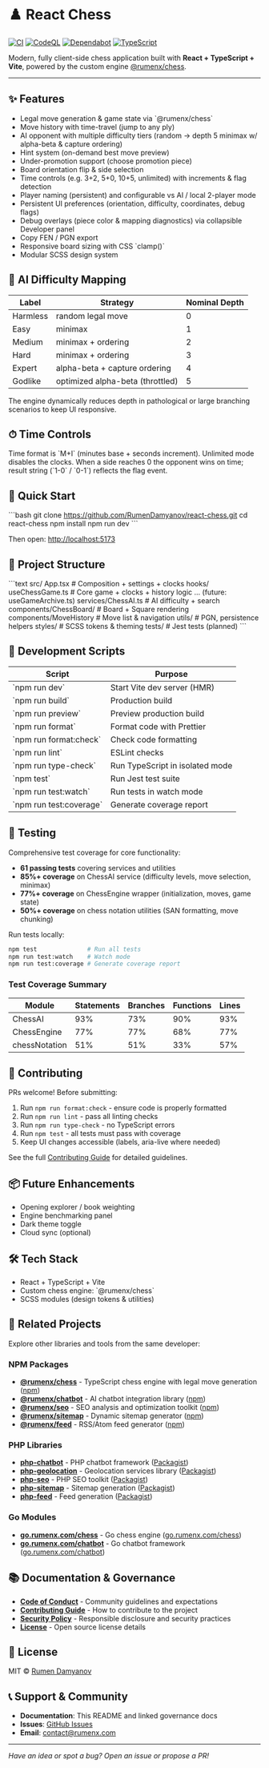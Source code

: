# ♟️ React Chess

[![CI](https://github.com/RumenDamyanov/react-chess/actions/workflows/ci.yml/badge.svg)](https://github.com/RumenDamyanov/react-chess/actions/workflows/ci.yml)
[![CodeQL](https://github.com/RumenDamyanov/react-chess/actions/workflows/github-code-scanning/codeql/badge.svg)](https://github.com/RumenDamyanov/react-chess/actions/workflows/github-code-scanning/codeql)
[![Dependabot](https://github.com/RumenDamyanov/react-chess/actions/workflows/dependabot/dependabot-updates/badge.svg)](https://github.com/RumenDamyanov/react-chess/actions/workflows/dependabot/dependabot-updates)
[![TypeScript](https://img.shields.io/badge/TypeScript-5.x-3178C6?logo=typescript&logoColor=white)](https://www.typescriptlang.org/)

Modern, fully client-side chess application built with **React + TypeScript + Vite**, powered by the custom engine [@rumenx/chess](https://www.npmjs.com/package/@rumenx/chess).

---

## ✨ Features

- Legal move generation & game state via \`@rumenx/chess\`
- Move history with time-travel (jump to any ply)
- AI opponent with multiple difficulty tiers (random → depth 5 minimax w/ alpha-beta & capture ordering)
- Hint system (on-demand best move preview)
- Under-promotion support (choose promotion piece)
- Board orientation flip & side selection
- Time controls (e.g. 3+2, 5+0, 10+5, unlimited) with increments & flag detection
- Player naming (persistent) and configurable vs AI / local 2-player mode
- Persistent UI preferences (orientation, difficulty, coordinates, debug flags)
- Debug overlays (piece color & mapping diagnostics) via collapsible Developer panel
- Copy FEN / PGN export
- Responsive board sizing with CSS \`clamp()\`
- Modular SCSS design system

## 🧠 AI Difficulty Mapping

| Label    | Strategy                         | Nominal Depth |
|----------|----------------------------------|---------------|
| Harmless | random legal move                | 0             |
| Easy     | minimax                          | 1             |
| Medium   | minimax + ordering               | 2             |
| Hard     | minimax + ordering               | 3             |
| Expert   | alpha-beta + capture ordering    | 4             |
| Godlike  | optimized alpha-beta (throttled) | 5             |

The engine dynamically reduces depth in pathological or large branching scenarios to keep UI responsive.

## ⏱ Time Controls

Time format is \`M+I\` (minutes base + seconds increment). Unlimited mode disables the clocks. When a side reaches 0 the opponent wins on time; result string (\`1-0\` / \`0-1\`) reflects the flag event.

## 🚀 Quick Start

\`\`\`bash
git clone https://github.com/RumenDamyanov/react-chess.git
cd react-chess
npm install
npm run dev
\`\`\`

Then open: [http://localhost:5173](http://localhost:5173)

## 🧩 Project Structure

\`\`\`text
src/
  App.tsx                 # Composition + settings + clocks
  hooks/
    useChessGame.ts       # Core game + clocks + history logic
    ... (future: useGameArchive.ts)
  services/ChessAI.ts     # AI difficulty + search
  components/ChessBoard/  # Board + Square rendering
  components/MoveHistory  # Move list & navigation
  utils/                  # PGN, persistence helpers
  styles/                 # SCSS tokens & theming
tests/                    # Jest tests (planned)
\`\`\`

## 🔧 Development Scripts

| Script               | Purpose                             |
|----------------------|-------------------------------------|
| \`npm run dev\`        | Start Vite dev server (HMR)         |
| \`npm run build\`      | Production build                    |
| \`npm run preview\`    | Preview production build            |
| \`npm run format\`     | Format code with Prettier           |
| \`npm run format:check\` | Check code formatting             |
| \`npm run lint\`       | ESLint checks                       |
| \`npm run type-check\` | Run TypeScript in isolated mode     |
| \`npm test\`           | Run Jest test suite                 |
| \`npm run test:watch\` | Run tests in watch mode             |
| \`npm run test:coverage\` | Generate coverage report         |

## 🧪 Testing

Comprehensive test coverage for core functionality:

- **61 passing tests** covering services and utilities
- **85%+ coverage** on ChessAI service (difficulty levels, move selection, minimax)
- **77%+ coverage** on ChessEngine wrapper (initialization, moves, game state)
- **50%+ coverage** on chess notation utilities (SAN formatting, move chunking)

Run tests locally:

```bash
npm test              # Run all tests
npm run test:watch    # Watch mode
npm run test:coverage # Generate coverage report
```

### Test Coverage Summary

| Module | Statements | Branches | Functions | Lines |
|--------|-----------|----------|-----------|-------|
| ChessAI | 93% | 73% | 90% | 93% |
| ChessEngine | 77% | 77% | 68% | 77% |
| chessNotation | 51% | 51% | 33% | 57% |

## 🤝 Contributing

PRs welcome! Before submitting:

1. Run `npm run format:check` - ensure code is properly formatted
2. Run `npm run lint` - pass all linting checks
3. Run `npm run type-check` - no TypeScript errors
4. Run `npm test` - all tests must pass with coverage
5. Keep UI changes accessible (labels, aria-live where needed)

See the full [Contributing Guide](./CONTRIBUTING.md) for detailed guidelines.

## 📦 Future Enhancements

- Opening explorer / book weighting
- Engine benchmarking panel
- Dark theme toggle
- Cloud sync (optional)

## 🛠 Tech Stack

- React + TypeScript + Vite
- Custom chess engine: \`@rumenx/chess\`
- SCSS modules (design tokens & utilities)

## 🔗 Related Projects

Explore other libraries and tools from the same developer:

### NPM Packages

- **[@rumenx/chess](https://github.com/RumenDamyanov/npm-chess)** - TypeScript chess engine with legal move generation ([npm](https://www.npmjs.com/package/@rumenx/chess))
- **[@rumenx/chatbot](https://github.com/RumenDamyanov/npm-chatbot)** - AI chatbot integration library ([npm](https://www.npmjs.com/package/@rumenx/chatbot))
- **[@rumenx/seo](https://github.com/RumenDamyanov/npm-seo)** - SEO analysis and optimization toolkit ([npm](https://www.npmjs.com/package/@rumenx/seo))
- **[@rumenx/sitemap](https://github.com/RumenDamyanov/npm-sitemap)** - Dynamic sitemap generator ([npm](https://www.npmjs.com/package/@rumenx/sitemap))
- **[@rumenx/feed](https://github.com/RumenDamyanov/npm-feed)** - RSS/Atom feed generator ([npm](https://www.npmjs.com/package/@rumenx/feed))

### PHP Libraries

- **[php-chatbot](https://github.com/RumenDamyanov/php-chatbot)** - PHP chatbot framework ([Packagist](https://packagist.org/packages/rumenx/chatbot))
- **[php-geolocation](https://github.com/RumenDamyanov/php-geolocation)** - Geolocation services library ([Packagist](https://packagist.org/packages/rumenx/geolocation))
- **[php-seo](https://github.com/RumenDamyanov/php-seo)** - PHP SEO toolkit ([Packagist](https://packagist.org/packages/rumenx/seo))
- **[php-sitemap](https://github.com/RumenDamyanov/php-sitemap)** - Sitemap generation ([Packagist](https://packagist.org/packages/rumenx/sitemap))
- **[php-feed](https://github.com/RumenDamyanov/php-feed)** - Feed generation ([Packagist](https://packagist.org/packages/rumenx/feed))

### Go Modules

- **[go.rumenx.com/chess](https://github.com/RumenDamyanov/go-chess)** - Go chess engine ([go.rumenx.com/chess](https://go.rumenx.com/chess))
- **[go.rumenx.com/chatbot](https://github.com/RumenDamyanov/go-chatbot)** - Go chatbot framework ([go.rumenx.com/chatbot](https://go.rumenx.com/chatbot))

## 📚 Documentation & Governance

- **[Code of Conduct](./CODE_OF_CONDUCT.md)** - Community guidelines and expectations
- **[Contributing Guide](./CONTRIBUTING.md)** - How to contribute to the project
- **[Security Policy](./SECURITY.md)** - Responsible disclosure and security practices
- **[License](./LICENSE.md)** - Open source license details

## 📄 License

MIT © [Rumen Damyanov](https://github.com/RumenDamyanov)

## 📞 Support & Community

- **Documentation**: This README and linked governance docs
- **Issues**: [GitHub Issues](https://github.com/RumenDamyanov/react-chess/issues)
- **Email**: [contact@rumenx.com](mailto:contact@rumenx.com)

---

*Have an idea or spot a bug? Open an issue or propose a PR!*

